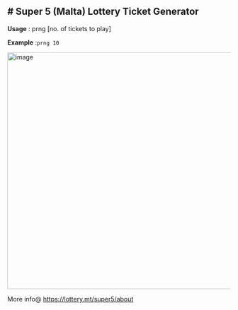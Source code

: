 ## # Super 5 (Malta) Lottery Ticket Generator

**Usage**   : prng [no. of tickets to play]

**Example** :`prng 10`

<img width="535" alt="image" src="https://github.com/user-attachments/assets/3b6f1796-afec-4fe8-af33-712f4047a996">

More info@ https://lottery.mt/super5/about


